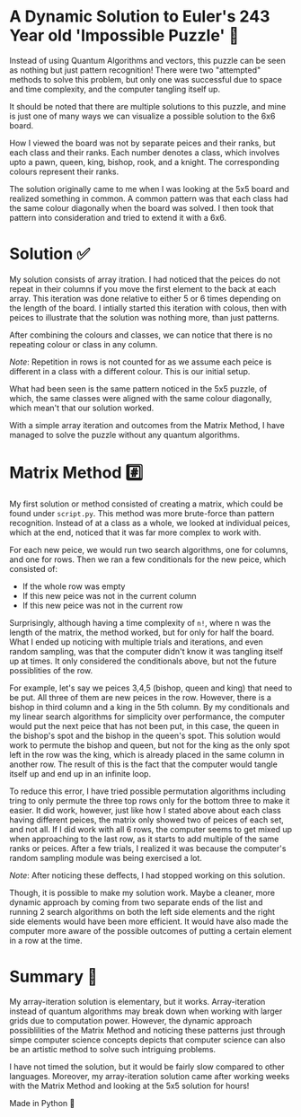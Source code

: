 # A Dynamic Solution to Euler's 243 Year old 'Impossible Puzzle' 🧩

Instead of using Quantum Algorithms and vectors, this puzzle can be seen as nothing but just pattern recognition! There were two "attempted" methods to solve this problem, but only one was successful due to space and time complexity, and the computer tangling itself up. 

It should be noted that there are multiple solutions to this puzzle, and mine is just one of many ways we can visualize a possible solution to the 6x6 board.

How I viewed the board was not by separate peices and their ranks, but each class and their ranks. Each number denotes a class, which involves upto a pawn, queen, king, bishop, rook, and a knight. The corresponding colours represent their ranks. 

The solution originally came to me when I was looking at the 5x5 board and realized something in common. A common pattern was that each class had the same colour diagonally when the board was solved. I then took that pattern into consideration and tried to extend it with a 6x6.

# Solution ✅

My solution consists of array itration. I had noticed that the peices do not repeat in their columns if you move the first element to the back at each array. This iteration was done relative to either 5 or 6 times depending on the length of the board. I intially started this iteration with colous, then with peices to illustrate that the solution was nothing more, than just patterns. 

After combining the colours and classes, we can notice that there is no repeating colour or class in any column. 

*Note*: Repetition in rows is not counted for as we assume each peice is different in a class with a different colour. This is our initial setup.

What had been seen is the same pattern noticed in the 5x5 puzzle, of which, the same classes were aligned with the same colour diagonally, which mean't that our solution worked. 

With a simple array iteration and outcomes from the Matrix Method, I have managed to solve the puzzle without any quantum algorithms.

# Matrix Method #️⃣

My first solution or method consisted of creating a matrix, which could be found under `script.py`. This method was more brute-force than pattern recognition. Instead of at a class as a whole, we looked at individual peices, which at the end, noticed that it was far more complex to work with. 

For each new peice, we would run two search algorithms, one for columns, and one for rows. Then we ran a few conditionals for the new peice, which consisted of:
 - If the whole row was empty
 - If this new peice was not in the current column 
 - If this new peice was not in the current row

Surprisingly, although having a time complexity of `n!`, where n was the length of the matrix, the method worked, but for only for half the board. What I ended up noticing with multiple trials and iterations, and even random sampling, was that the computer didn't know it was tangling itself up at times. It only considered the conditionals above, but not the future possiblities of the row.

For example, let's say we peices 3,4,5 (bishop, queen and king) that need to be put. All three of them are new peices in the row. However, there is a bishop in third column and a king in the 5th column. By my conditionals and my linear search algorithms for simplicity over performance, the computer would put the next peice that has not been put, in this case, the queen in the bishop's spot and the bishop in the queen's spot. This solution would work to permute the bishop and queen, but not for the king as the only spot left in the row was the king, which is already placed in the same column in another row. The result of this is the fact that the computer would tangle itself up and end up in an infinite loop. 

To reduce this error, I have tried possible permutation algorithms including tring to only permute the three top rows only for the bottom three to make it easier. It did work, however, just like how I stated above about each class having different peices, the matrix only showed two of peices of each set, and not all. If I did work with all 6 rows, the computer seems to get mixed up when approaching to the last row, as it starts to add multiple of the same ranks or peices. After a few trials, I realized it was because the computer's random sampling module was being exercised a lot. 

*Note*: After noticing these deffects, I had stopped working on this solution.

Though, it is possible to make my solution work. Maybe a cleaner, more dynamic approach by coming from two separate ends of the list and running 2 search algorithms on both the left side elements and the right side elements would have been more efficient. It would have also made the computer more aware of the possible outcomes of putting a certain element in a row at the time.

# Summary 🔮

My array-iteration solution is elementary, but it works. Array-iteration instead of quantum algorithms may break down when working with larger grids due to computation power. However, the dynamic approach possiblilities of the Matrix Method and noticing these patterns just through simpe computer science concepts depicts that computer science can also be an artistic method to solve such intriguing problems. 

I have not timed the solution, but it would be fairly slow compared to other languages. Moreover, my array-iteration solution came after working weeks with the Matrix Method and looking at the 5x5 solution for hours! 

Made in Python 🐍
